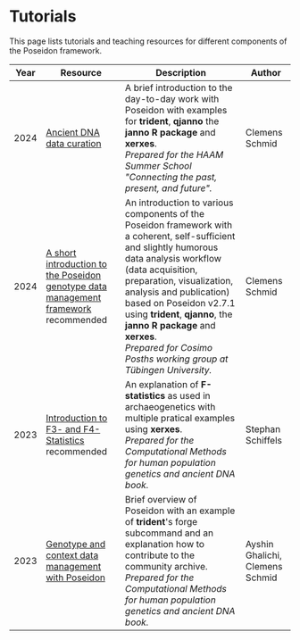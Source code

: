 # Tutorials

This page lists tutorials and teaching resources for different components of the Poseidon framework.

| Year | Resource | Description | Author |
|-|-|-|-|
| 2024 | [Ancient DNA data curation](https://github.com/nevrome/HAAM.poseidon.intro.1h.2024/) | A brief introduction to the day-to-day work with Poseidon with examples for **trident**, **qjanno** the **janno R package** and **xerxes**.<br>*Prepared for the HAAM Summer School "Connecting the past, present, and future".* | Clemens Schmid |
| 2024 | [A short introduction to the Poseidon genotype data management framework](https://nevrome.github.io/uni.tuebingen.poseidon.intro.2h.2024/)<br><div class="recommended">recommended</div> | An introduction to various components of the Poseidon framework with a coherent, self-sufficient and slightly humorous data analysis workflow (data acquisition, preparation, visualization, analysis and publication) based on Poseidon v2.7.1 using **trident**, **qjanno**, the **janno R package** and **xerxes**.<br>*Prepared for Cosimo Posths working group at Tübingen University.* | Clemens Schmid |
| 2023 | [Introduction to F3- and F4-Statistics](https://mpi-eva-archaeogenetics.github.io/comp_human_adna_book/fstats.html)<br><div class="recommended">recommended</div> | An explanation of **F-statistics** as used in archaeogenetics with multiple pratical examples using **xerxes**.<br>*Prepared for the Computational Methods for human population genetics and ancient DNA book.* | Stephan Schiffels |
| 2023 | [Genotype and context data management with Poseidon](https://mpi-eva-archaeogenetics.github.io/comp_human_adna_book/poseidon.html) | Brief overview of Poseidon with an example of **trident**'s forge subcommand and an explanation how to contribute to the community archive.<br>*Prepared for the Computational Methods for human population genetics and ancient DNA book.* | Ayshin Ghalichi, Clemens Schmid |